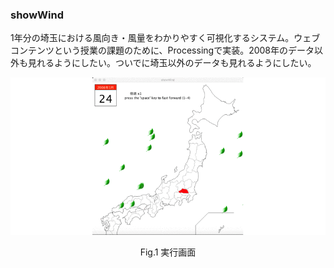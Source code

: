 ### showWind
1年分の埼玉における風向き・風量をわかりやすく可視化するシステム。ウェブコンテンツという授業の課題のために、Processingで実装。2008年のデータ以外も見れるようにしたい。ついでに埼玉以外のデータも見れるようにしたい。

<div align = "CENTER">
<img src="https://github.com/nshhhin/Images/blob/master/showWind_gif.gif" width = "800px" height = "auto" >
<p> Fig.1 実行画面
</div>
